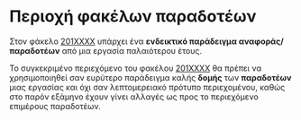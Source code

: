 # Περιοχή φακέλων παραδοτέων

Στον φάκελο [201XXXX](https://github.com/courses-ionio/cscw/tree/master/projects/201XXXX) υπάρχει ένα **ενδεικτικό παράδειγμα αναφοράς/παραδοτέων** από μια εργασία παλαιότερου έτους.

Το συγκεκριμένο περιεχόμενο του φακέλου [201XXXX](https://github.com/courses-ionio/cscw/tree/master/projects/201XXXX) θα πρέπει να χρησιμοποιηθεί σαν ευρύτερο παράδειγμα καλής **δομής** των **παραδοτέων** μιας εργασίας και όχι σαν λεπτομερειακό πρότυπο περιεχομένου, καθώς στο παρόν εξάμηνο έχουν γίνει αλλαγές ως προς το περιεχόμενο επιμέρους παραδοτέων.
